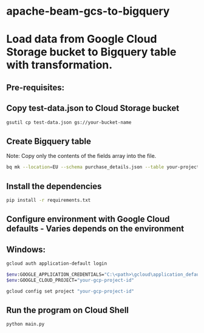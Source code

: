 # apache-beam-gcs-to-bigquery

# Load data from Google Cloud Storage bucket to Bigquery table with transformation.

## Pre-requisites:

## Copy test-data.json to Cloud Storage bucket
```bash
gsutil cp test-data.json gs://your-bucket-name
```

## Create Bigquery table
Note: Copy only the contents of the fields array into the file.
```bash
bq mk --location=EU --schema purchase_details.json --table your-project-id:your-dataset.purchase_details
```

## Install the dependencies
```bash
pip install -r requirements.txt
```

## Configure environment with Google Cloud defaults - Varies depends on the environment

## Windows:

```bash
gcloud auth application-default login

$env:GOOGLE_APPLICATION_CREDENTIALS="C:\<path>\gcloud\application_default_credentials.json"
$env:GOOGLE_CLOUD_PROJECT="your-gcp-project-id"

gcloud config set project "your-gcp-project-id"
```

## Run the program on Cloud Shell
```bash
python main.py
```